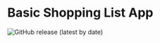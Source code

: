 # Basic Shopping List App 

![GitHub release (latest by date)](https://img.shields.io/github/v/release/truffi01/BB/releases/latest)
